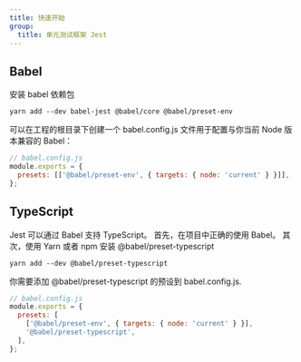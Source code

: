 ```yaml
---
title: 快速开始
group:
  title: 单元测试框架 Jest
---
```


## Babel

安装 babel 依赖包

```shell
yarn add --dev babel-jest @babel/core @babel/preset-env
```

可以在工程的根目录下创建一个 babel.config.js 文件用于配置与你当前 Node 版本兼容的 Babel：

```js
// babel.config.js
module.exports = {
  presets: [['@babel/preset-env', { targets: { node: 'current' } }]],
};
```

## TypeScript

Jest 可以通过 Babel 支持 TypeScript。 首先，在项目中正确的使用 Babel。 其次，使用 Yarn 或者 npm 安装 @babel/preset-typescript

```
yarn add --dev @babel/preset-typescript
```

你需要添加 @babel/preset-typescript 的预设到 babel.config.js.

```js
// babel.config.js
module.exports = {
  presets: [
    ['@babel/preset-env', { targets: { node: 'current' } }],
    '@babel/preset-typescript',
  ],
};
```
